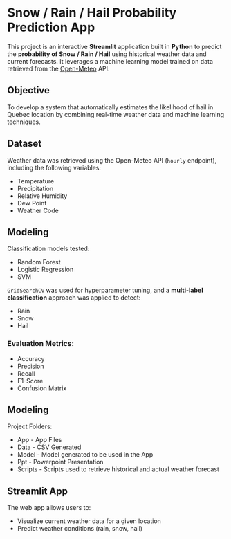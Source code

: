 # Snow / Rain / Hail Probability Prediction App

This project is an interactive **Streamlit** application built in **Python** to predict the **probability of Snow / Rain / Hail** using historical weather data and current forecasts. It leverages a machine learning model trained on data retrieved from the [Open-Meteo](https://open-meteo.com/en/docs) API.

## Objective

To develop a system that automatically estimates the likelihood of hail in Quebec location by combining real-time weather data and machine learning techniques.

## Dataset

Weather data was retrieved using the Open-Meteo API (`hourly` endpoint), including the following variables:
- Temperature
- Precipitation
- Relative Humidity
- Dew Point
- Weather Code 

## Modeling

Classification models tested:
- Random Forest
- Logistic Regression
- SVM

`GridSearchCV` was used for hyperparameter tuning, and a **multi-label classification** approach was applied to detect:
- Rain
- Snow
- Hail

### Evaluation Metrics:
- Accuracy
- Precision
- Recall
- F1-Score
- Confusion Matrix

## Modeling

Project Folders:
- App - App Files
- Data - CSV Generated 
- Model - Model generated to be used in the App
- Ppt - Powerpoint Presentation
- Scripts - Scripts used to retrieve historical and actual weather forecast

## Streamlit App

The web app allows users to:
- Visualize current weather data for a given location
- Predict weather conditions (rain, snow, hail)
